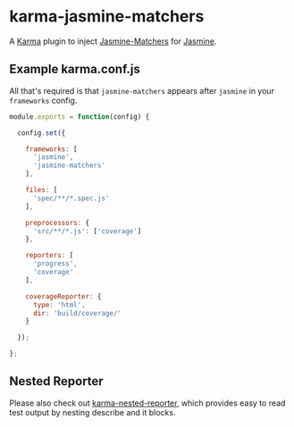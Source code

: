karma-jasmine-matchers
======================

A [Karma](http://karma-runner.github.io/) plugin to inject
[Jasmine-Matchers](https://github.com/JamieMason/Jasmine-Matchers) for
[Jasmine](http://jasmine.github.io/).

## Example karma.conf.js

All that's required is that `jasmine-matchers` appears after `jasmine` in your `frameworks` config.

```javascript
module.exports = function(config) {

  config.set({

    frameworks: [
      'jasmine',
      'jasmine-matchers'
    ],

    files: [
      'spec/**/*.spec.js'
    ],

    preprocessors: {
      'src/**/*.js': ['coverage']
    },

    reporters: [
      'progress',
      'coverage'
    ],

    coverageReporter: {
      type: 'html',
      dir: 'build/coverage/'
    }

  });

};
```

## Nested Reporter

Please also check out [karma-nested-reporter](https://github.com/JamieMason/karma-nested-reporter),
which provides easy to read test output by nesting describe and it blocks.
